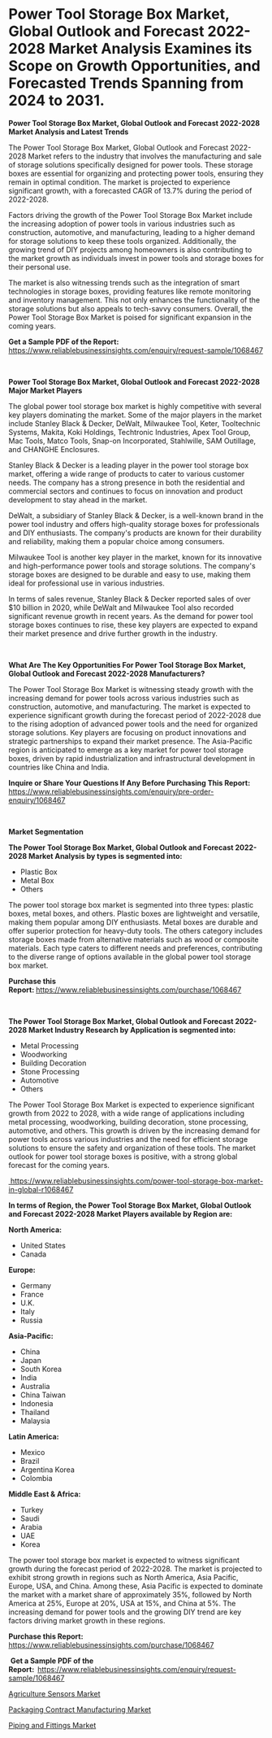 <p><h1>Power Tool Storage Box Market, Global Outlook and Forecast 2022-2028 Market Analysis Examines its Scope on Growth Opportunities, and Forecasted Trends Spanning from 2024 to 2031.</h1></p><p><strong>Power Tool Storage Box Market, Global Outlook and Forecast 2022-2028 Market Analysis and Latest Trends</strong></p>
<p><p>The Power Tool Storage Box Market, Global Outlook and Forecast 2022-2028 Market refers to the industry that involves the manufacturing and sale of storage solutions specifically designed for power tools. These storage boxes are essential for organizing and protecting power tools, ensuring they remain in optimal condition. The market is projected to experience significant growth, with a forecasted CAGR of 13.7% during the period of 2022-2028.</p><p>Factors driving the growth of the Power Tool Storage Box Market include the increasing adoption of power tools in various industries such as construction, automotive, and manufacturing, leading to a higher demand for storage solutions to keep these tools organized. Additionally, the growing trend of DIY projects among homeowners is also contributing to the market growth as individuals invest in power tools and storage boxes for their personal use.</p><p>The market is also witnessing trends such as the integration of smart technologies in storage boxes, providing features like remote monitoring and inventory management. This not only enhances the functionality of the storage solutions but also appeals to tech-savvy consumers. Overall, the Power Tool Storage Box Market is poised for significant expansion in the coming years.</p></p>
<p><strong>Get a Sample PDF of the Report:&nbsp;</strong> <a href="https://www.reliablebusinessinsights.com/enquiry/request-sample/1068467">https://www.reliablebusinessinsights.com/enquiry/request-sample/1068467</a></p>
<p>&nbsp;</p>
<p><strong>Power Tool Storage Box Market, Global Outlook and Forecast 2022-2028 Major Market Players</strong></p>
<p><p>The global power tool storage box market is highly competitive with several key players dominating the market. Some of the major players in the market include Stanley Black & Decker, DeWalt, Milwaukee Tool, Keter, Tooltechnic Systems, Makita, Koki Holdings, Techtronic Industries, Apex Tool Group, Mac Tools, Matco Tools, Snap-on Incorporated, Stahlwille, SAM Outillage, and CHANGHE Enclosures.</p><p>Stanley Black & Decker is a leading player in the power tool storage box market, offering a wide range of products to cater to various customer needs. The company has a strong presence in both the residential and commercial sectors and continues to focus on innovation and product development to stay ahead in the market.</p><p>DeWalt, a subsidiary of Stanley Black & Decker, is a well-known brand in the power tool industry and offers high-quality storage boxes for professionals and DIY enthusiasts. The company's products are known for their durability and reliability, making them a popular choice among consumers.</p><p>Milwaukee Tool is another key player in the market, known for its innovative and high-performance power tools and storage solutions. The company's storage boxes are designed to be durable and easy to use, making them ideal for professional use in various industries.</p><p>In terms of sales revenue, Stanley Black & Decker reported sales of over $10 billion in 2020, while DeWalt and Milwaukee Tool also recorded significant revenue growth in recent years. As the demand for power tool storage boxes continues to rise, these key players are expected to expand their market presence and drive further growth in the industry.</p></p>
<p>&nbsp;</p>
<p><strong>What Are The Key Opportunities For Power Tool Storage Box Market, Global Outlook and Forecast 2022-2028 Manufacturers?</strong></p>
<p><p>The Power Tool Storage Box Market is witnessing steady growth with the increasing demand for power tools across various industries such as construction, automotive, and manufacturing. The market is expected to experience significant growth during the forecast period of 2022-2028 due to the rising adoption of advanced power tools and the need for organized storage solutions. Key players are focusing on product innovations and strategic partnerships to expand their market presence. The Asia-Pacific region is anticipated to emerge as a key market for power tool storage boxes, driven by rapid industrialization and infrastructural development in countries like China and India.</p></p>
<p><strong>Inquire or Share Your Questions If Any Before Purchasing This Report:</strong> <a href="https://www.reliablebusinessinsights.com/enquiry/pre-order-enquiry/1068467">https://www.reliablebusinessinsights.com/enquiry/pre-order-enquiry/1068467</a></p>
<p>&nbsp;</p>
<p><strong>Market Segmentation</strong></p>
<p><strong>The Power Tool Storage Box Market, Global Outlook and Forecast 2022-2028 Market Analysis by types is segmented into:</strong></p>
<p><ul><li>Plastic Box</li><li>Metal Box</li><li>Others</li></ul></p>
<p><p>The power tool storage box market is segmented into three types: plastic boxes, metal boxes, and others. Plastic boxes are lightweight and versatile, making them popular among DIY enthusiasts. Metal boxes are durable and offer superior protection for heavy-duty tools. The others category includes storage boxes made from alternative materials such as wood or composite materials. Each type caters to different needs and preferences, contributing to the diverse range of options available in the global power tool storage box market.</p></p>
<p><strong>Purchase this Report:&nbsp;</strong><a href="https://www.reliablebusinessinsights.com/purchase/1068467">https://www.reliablebusinessinsights.com/purchase/1068467</a></p>
<p>&nbsp;</p>
<p><strong>The Power Tool Storage Box Market, Global Outlook and Forecast 2022-2028 Market Industry Research by Application is segmented into:</strong></p>
<p><ul><li>Metal Processing</li><li>Woodworking</li><li>Building Decoration</li><li>Stone Processing</li><li>Automotive</li><li>Others</li></ul></p>
<p><p>The Power Tool Storage Box Market is expected to experience significant growth from 2022 to 2028, with a wide range of applications including metal processing, woodworking, building decoration, stone processing, automotive, and others. This growth is driven by the increasing demand for power tools across various industries and the need for efficient storage solutions to ensure the safety and organization of these tools. The market outlook for power tool storage boxes is positive, with a strong global forecast for the coming years.</p></p>
<p><a href="https://www.reliablebusinessinsights.com/power-tool-storage-box-market-in-global-r1068467">&nbsp;https://www.reliablebusinessinsights.com/power-tool-storage-box-market-in-global-r1068467</a></p>
<p><strong>In terms of Region, the Power Tool Storage Box Market, Global Outlook and Forecast 2022-2028 Market Players available by Region are:</strong></p>
<p>
    <p> <strong> North America: </strong>
        <ul>
            <li>United States</li>
            <li>Canada</li>
        </ul>
        </p> 
    <p> <strong> Europe: </strong>
        <ul>
            <li>Germany</li>
            <li>France</li>
            <li>U.K.</li>
            <li>Italy</li>
            <li>Russia</li>
        </ul>
        </p> 
    <p> <strong> Asia-Pacific: </strong>
        <ul>
            <li>China</li>
            <li>Japan</li>
            <li>South Korea</li>
            <li>India</li>
            <li>Australia</li>
            <li>China Taiwan</li>
            <li>Indonesia</li>
            <li>Thailand</li>
            <li>Malaysia</li>
        </ul>
        </p> 
    <p> <strong> Latin America: </strong>
        <ul>
            <li>Mexico</li>
            <li>Brazil</li>
            <li>Argentina Korea</li>
            <li>Colombia</li>
        </ul>
        </p> 
    <p> <strong> Middle East & Africa: </strong>
        <ul>
            <li>Turkey</li>
            <li>Saudi</li>
            <li>Arabia</li>
            <li>UAE</li>
            <li>Korea</li>
        </ul>
    </p>
    </p>
<p><p>The power tool storage box market is expected to witness significant growth during the forecast period of 2022-2028. The market is projected to exhibit strong growth in regions such as North America, Asia Pacific, Europe, USA, and China. Among these, Asia Pacific is expected to dominate the market with a market share of approximately 35%, followed by North America at 25%, Europe at 20%, USA at 15%, and China at 5%. The increasing demand for power tools and the growing DIY trend are key factors driving market growth in these regions.</p></p>
<p><strong>Purchase this Report: </strong><a href="https://www.reliablebusinessinsights.com/purchase/1068467">https://www.reliablebusinessinsights.com/purchase/1068467</a></p>
<p>&nbsp;<strong>Get a Sample PDF of the Report:&nbsp;&nbsp;</strong><a href="https://www.reliablebusinessinsights.com/enquiry/request-sample/1068467">https://www.reliablebusinessinsights.com/enquiry/request-sample/1068467</a></p>
<p><strong></strong></p>
<p><p><a href="https://www.linkedin.com/pulse/agriculture-sensors-market-key-successful-business-strategy-c3tie">Agriculture Sensors Market</a></p><p><a href="https://www.linkedin.com/pulse/packaging-contract-manufacturing-market-exploring-share-trends-metie">Packaging Contract Manufacturing Market</a></p><p><a href="https://www.linkedin.com/pulse/piping-fittings-market-competitive-analysis-trends-forecast-h5nde">Piping and Fittings Market</a></p></p>
